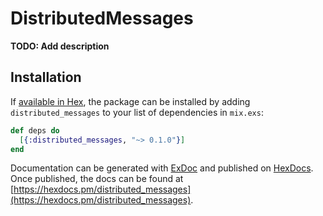 # DistributedMessages

**TODO: Add description**

## Installation

If [available in Hex](https://hex.pm/docs/publish), the package can be installed
by adding `distributed_messages` to your list of dependencies in `mix.exs`:

```elixir
def deps do
  [{:distributed_messages, "~> 0.1.0"}]
end
```

Documentation can be generated with [ExDoc](https://github.com/elixir-lang/ex_doc)
and published on [HexDocs](https://hexdocs.pm). Once published, the docs can
be found at [https://hexdocs.pm/distributed_messages](https://hexdocs.pm/distributed_messages).

